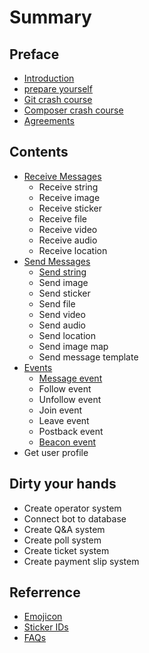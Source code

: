 # Summary

## Preface

* [Introduction](README.md)
* [prepare yourself](prepare-yourself.md)
* [Git crash course](git-crash-course.md)
* [Composer crash course](composer.md)
* [Agreements](system-requirement.md)

## Contents

* [Receive Messages ](messages/send-string.md)
  * Receive string
  * Receive image
  * Receive sticker
  * Receive file
  * Receive video
  * Receive audio
  * Receive location
* [Send Messages ](messages/messages.md)
  * [Send string](messages/messages/send-string.md)
  * Send image
  * Send sticker
  * Send file
  * Send video
  * Send audio
  * Send location
  * Send image map
  * Send message template
* [Events](messages/send-image.md)
  * [Message event](messages/send-image/message.md)
  * Follow event
  * Unfollow event
  * Join event
  * Leave event
  * Postback event
  * [Beacon event](messages/send-image/beacon-event.md)
* Get user profile

## Dirty your hands

* Create operator system
* Connect bot to database
* Create Q&A system
* Create poll system
* Create ticket system
* Create payment slip system

## Referrence

* [Emojicon](ref/emojicon.md)
* [Sticker IDs](ref/sticker-ids.md)
* [FAQs](ref/faqs.md)

